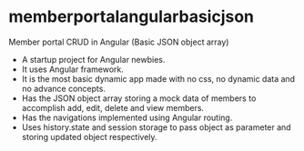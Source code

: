 # memberportalangularbasicjson
Member portal CRUD in Angular (Basic JSON object array)

- A startup project for Angular newbies.
- It uses Angular framework.
- It is the most basic dynamic app made with no css, no dynamic data and no advance concepts.
- Has the JSON object array storing a mock data of members to accomplish add, edit, delete and view members.
- Has the navigations implemented using Angular routing.
- Uses history.state and session storage to pass object as parameter and storing updated object respectively.
